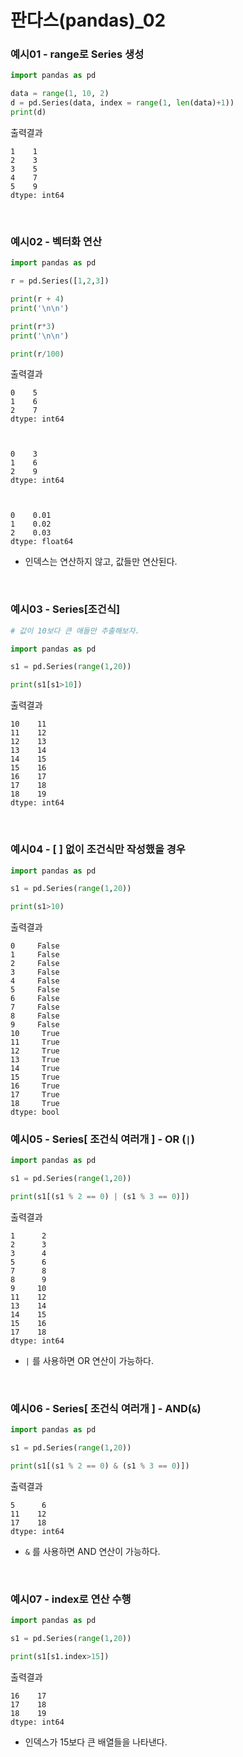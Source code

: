 # 판다스(pandas)_02

### 예시01 - range로 Series 생성
```python
import pandas as pd

data = range(1, 10, 2)
d = pd.Series(data, index = range(1, len(data)+1))
print(d)
```
출력결과
```
1    1
2    3
3    5
4    7
5    9
dtype: int64
```

<br/>

### 예시02 - 벡터화 연산
```python
import pandas as pd

r = pd.Series([1,2,3])

print(r + 4)
print('\n\n')

print(r*3)
print('\n\n')

print(r/100)
```
출력결과
```
0    5
1    6
2    7
dtype: int64



0    3
1    6
2    9
dtype: int64



0    0.01
1    0.02
2    0.03
dtype: float64
```
- 인덱스는 연산하지 않고, 값들만 연산된다.

<br/>

### 예시03 - Series[조건식]
```python
# 값이 10보다 큰 애들만 추출해보자.

import pandas as pd

s1 = pd.Series(range(1,20))

print(s1[s1>10])
```
출력결과
```
10    11
11    12
12    13
13    14
14    15
15    16
16    17
17    18
18    19
dtype: int64
```

<br/>

### 예시04 - [ ] 없이 조건식만 작성했을 경우
```python
import pandas as pd

s1 = pd.Series(range(1,20))

print(s1>10)
```
출력결과
```
0     False
1     False
2     False
3     False
4     False
5     False
6     False
7     False
8     False
9     False
10     True
11     True
12     True
13     True
14     True
15     True
16     True
17     True
18     True
dtype: bool
```

### 예시05 - Series[ 조건식 여러개 ] - OR (`|`)
```python
import pandas as pd

s1 = pd.Series(range(1,20))

print(s1[(s1 % 2 == 0) | (s1 % 3 == 0)])
```
출력결과
```
1      2
2      3
3      4
5      6
7      8
8      9
9     10
11    12
13    14
14    15
15    16
17    18
dtype: int64
```
- `|` 를 사용하면 OR 연산이 가능하다.

<br/>

### 예시06 - Series[ 조건식 여러개 ] - AND(`&`)
```python
import pandas as pd

s1 = pd.Series(range(1,20))

print(s1[(s1 % 2 == 0) & (s1 % 3 == 0)])
```
출력결과
```
5      6
11    12
17    18
dtype: int64
```
- `&` 를 사용하면 AND 연산이 가능하다.

<br/>

### 예시07 - index로 연산 수행
```python
import pandas as pd

s1 = pd.Series(range(1,20))

print(s1[s1.index>15])
```
출력결과
```
16    17
17    18
18    19
dtype: int64
```
- 인덱스가 15보다 큰 배열들을 나타낸다.